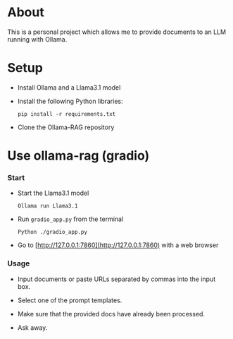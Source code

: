 # About
This is a personal project which allows me to provide documents to an LLM running with Ollama.

# Setup
- Install Ollama and a Llama3.1 model
- Install the following Python libraries:

  ```
  pip install -r requirements.txt
  ```
- Clone the Ollama-RAG repository

# Use ollama-rag (gradio)
### Start
- Start the Llama3.1 model
  
  ```
  Ollama run Llama3.1
  ```
- Run `gradio_app.py` from the terminal
  
  ```
  Python ./gradio_app.py
  ```
- Go to [http://127.0.0.1:7860](http://127.0.0.1:7860) with a web browser

### Usage
- Input documents or paste URLs separated by commas into the input box.

- Select one of the prompt templates.

- Make sure that the provided docs have already been processed.

- Ask away.

